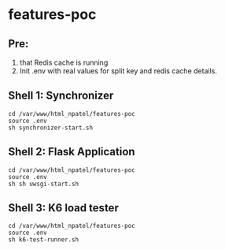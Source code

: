 # features-poc


## Pre:

1. that Redis cache is running
2. Init .env with real values for split key and redis cache details.


## Shell 1: Synchronizer

```
cd /var/www/html_npatel/features-poc
source .env
sh synchronizer-start.sh

```


## Shell 2: Flask Application

```
cd /var/www/html_npatel/features-poc
source .env
sh sh uwsgi-start.sh

```


## Shell 3: K6 load tester

```
cd /var/www/html_npatel/features-poc
source .env
sh k6-test-runner.sh

```

